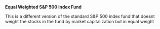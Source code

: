 **Equal Weighted S&P 500 Index Fund**

This is a different version of the standard S&P 500 index fund that doesnt weight the stocks in the fund by market capitalization but in equal weight
